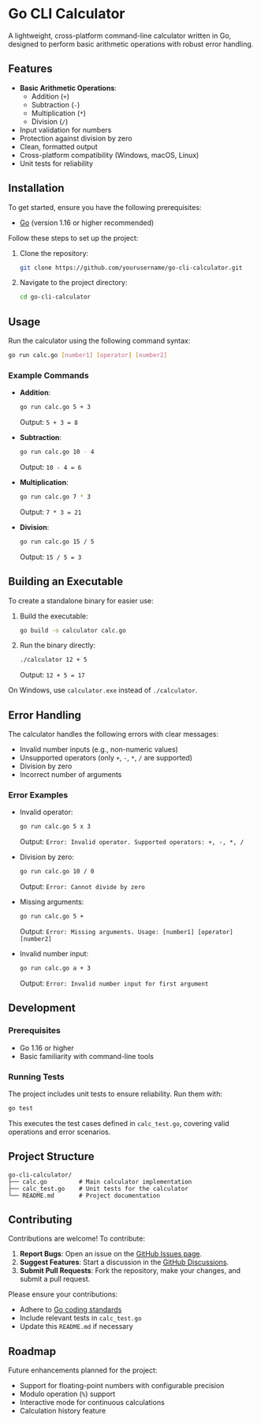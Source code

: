 # Go CLI Calculator

A lightweight, cross-platform command-line calculator written in Go, designed to perform basic arithmetic operations with robust error handling.

## Features

- **Basic Arithmetic Operations**:
  - Addition (`+`)
  - Subtraction (`-`)
  - Multiplication (`*`)
  - Division (`/`)
- Input validation for numbers
- Protection against division by zero
- Clean, formatted output
- Cross-platform compatibility (Windows, macOS, Linux)
- Unit tests for reliability

## Installation

To get started, ensure you have the following prerequisites:

- [Go](https://go.dev/doc/install) (version 1.16 or higher recommended)

Follow these steps to set up the project:

1. Clone the repository:

    ```bash
    git clone https://github.com/yourusername/go-cli-calculator.git

    ```

2. Navigate to the project directory:

    ```bash
    cd go-cli-calculator

    ```

## Usage

Run the calculator using the following command syntax:

```bash
go run calc.go [number1] [operator] [number2]

```

### Example Commands

- **Addition**:

  ```bash
  go run calc.go 5 + 3

  ```

  Output: `5 + 3 = 8`

- **Subtraction**:

  ```bash
  go run calc.go 10 - 4

  ```

  Output: `10 - 4 = 6`

- **Multiplication**:

  ```bash
  go run calc.go 7 * 3

  ```

  Output: `7 * 3 = 21`

- **Division**:

  ```bash
  go run calc.go 15 / 5

  ```

  Output: `15 / 5 = 3`

## Building an Executable

To create a standalone binary for easier use:

1. Build the executable:

    ```bash
    go build -o calculator calc.go

    ```

2. Run the binary directly:

    ```bash
    ./calculator 12 + 5

    ```

    Output: `12 + 5 = 17`

On Windows, use `calculator.exe` instead of `./calculator`.

## Error Handling

The calculator handles the following errors with clear messages:

- Invalid number inputs (e.g., non-numeric values)
- Unsupported operators (only `+`, `-`, `*`, `/` are supported)
- Division by zero
- Incorrect number of arguments

### Error Examples

- Invalid operator:

  ```bash
  go run calc.go 5 x 3

  ```

  Output: `Error: Invalid operator. Supported operators: +, -, *, /`

- Division by zero:

  ```bash
  go run calc.go 10 / 0

  ```

  Output: `Error: Cannot divide by zero`

- Missing arguments:

  ```bash
  go run calc.go 5 +

  ```

  Output: `Error: Missing arguments. Usage: [number1] [operator] [number2]`

- Invalid number input:

  ```bash
  go run calc.go a + 3

  ```

  Output: `Error: Invalid number input for first argument`

## Development

### Prerequisites

- Go 1.16 or higher
- Basic familiarity with command-line tools

### Running Tests

The project includes unit tests to ensure reliability. Run them with:

```bash
go test

```

This executes the test cases defined in `calc_test.go`, covering valid operations and error scenarios.

## Project Structure

```
go-cli-calculator/
├── calc.go         # Main calculator implementation
├── calc_test.go    # Unit tests for the calculator
└── README.md       # Project documentation

```

## Contributing

Contributions are welcome! To contribute:

1. **Report Bugs**: Open an issue on the [GitHub Issues page](https://github.com/yourusername/go-cli-calculator/issues).
2. **Suggest Features**: Start a discussion in the [GitHub Discussions](https://github.com/yourusername/go-cli-calculator/discussions).
3. **Submit Pull Requests**: Fork the repository, make your changes, and submit a pull request.

Please ensure your contributions:

- Adhere to [Go coding standards](https://go.dev/doc/effective_go)
- Include relevant tests in `calc_test.go`
- Update this `README.md` if necessary

## Roadmap

Future enhancements planned for the project:

- Support for floating-point numbers with configurable precision
- Modulo operation (`%`) support
- Interactive mode for continuous calculations
- Calculation history feature
